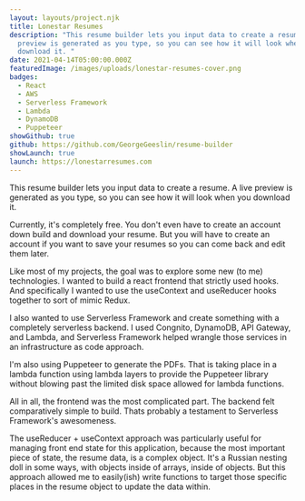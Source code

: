 ```yaml
---
layout: layouts/project.njk
title: Lonestar Resumes
description: "This resume builder lets you input data to create a resume. A live
  preview is generated as you type, so you can see how it will look when you
  download it. "
date: 2021-04-14T05:00:00.000Z
featuredImage: /images/uploads/lonestar-resumes-cover.png
badges:
  - React
  - AWS
  - Serverless Framework
  - Lambda
  - DynamoDB
  - Puppeteer
showGithub: true
github: https://github.com/GeorgeGeeslin/resume-builder
showLaunch: true
launch: https://lonestarresumes.com
---
```

This resume builder lets you input data to create a resume. A live preview is generated as you type, so you can see how it will look when you download it. 

Currently, it's completely free. You don't even have to create an account down build and download your resume. But you will have to create an account if you want to save your resumes so you can come back and edit them later. 

Like most of my projects, the goal was to explore some new (to me) technologies. I wanted to build a react frontend that strictly used hooks. And specifically I wanted to use the useContext and useReducer hooks together to sort of mimic Redux. 

I also wanted to use Serverless Framework and create something with a completely serverless backend. I used Congnito, DynamoDB, API Gateway, and Lambda, and Serverless Framework helped wrangle those services in an infrastructure as code approach. 

I'm also using Puppeteer to generate the PDFs. That is taking place in a lambda function using lambda layers to provide the Puppeteer library without blowing past the limited disk space allowed for lambda functions.

All in all, the frontend was the most complicated part. The backend felt comparatively simple to build. Thats probably a testament to Serverless Framework's awesomeness.

The useReducer + useContext approach was particularly useful for managing front end state for this application, because the most important piece of state, the resume data, is a complex object. It's a Russian nesting doll in some ways, with objects inside of arrays, inside of objects. But this approach allowed me to easily(ish) write functions to target those specific places in the resume object to update the data within. 